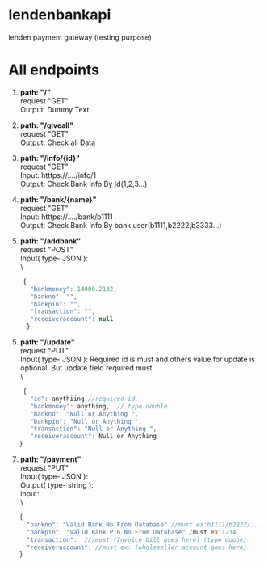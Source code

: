 # lendenbankapi
 lenden payment gateway (testing purpose)

# All endpoints
1. **path: "/"**  \
   request "GET" \
   Output:  Dummy Text

2. **path: "/giveall"**  \
   request "GET" \
   Output:  Check all Data  

3. **path: "/info/{id}"**  \
   request "GET"\
   Input: htttps://..../info/1 \
   Output:  Check Bank Info By Id(1,2,3...)
 
4. **path: "/bank/{name}"**  \
        request "GET" \
        Input: htttps://..../bank/b1111 \
        Output:  Check Bank Info By bank user(b1111,b2222,b3333...)
    
5. **path: "/addbank"**  \
        request "POST" \
        Input( type- JSON ):\
        \
``` js
    { 
      "bankmoney": 14000.2132, 
      "bankno": "", 
      "bankpin": "", 
      "transaction": "", 
      "receiveraccount": null 
     }
```      
5. **path: "/update"**  \
        request "PUT" \
        Input( type- JSON ): Required id is must and others value for update is optional. But update field required must \
        \
 ``` js
     { 
       "id": anythiing //required id, 
       "bankmoney": anything,  // type double 
       "bankno": "Null or Anything ", 
       "bankpin": "Null or Anything ", 
       "transaction": "Null or Anything ", 
       "receiveraccount": Null or Anything  
    } 
```   
7. **path: "/payment"**  \
        request "PUT" \
        Input( type- JSON ): \
        Output( type- string ): \
        input:     \
        \
  ``` js
     { 
       "bankno": "Valid Bank No From Database" //must ex:b1111/b2222/... 
       "bankpin": "Valid Bank PIn No From Database" /must ex:1234 
       "transaction":  ///must (Invoice bill goes here) (type doube) 
       "receiveraccount": //must ex: (wholeseller account goes here) 
     }
```  
       
